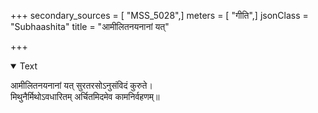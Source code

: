 +++
secondary_sources = [ "MSS_5028",]
meters = [ "गीति",]
jsonClass = "Subhaashita"
title = "आमीलितनयनानां यत्"

+++

<details open><summary>Text</summary>

आमीलितनयनानां यत् सुरतरसोऽनुसंविदं कुरुते।  
मिथुनैर्मिथोऽवधारितम् अर्चितमिदमेव कामनिर्वहणम्॥
</details>
